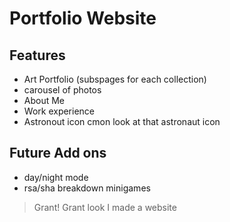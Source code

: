 # Portfolio Website

## Features 
* Art Portfolio (subspages for each collection)
* carousel of photos
* About Me
* Work experience
* Astronout icon cmon look at that astronaut icon


## Future Add ons
* day/night mode
* rsa/sha breakdown minigames

> Grant! Grant look I made a website
